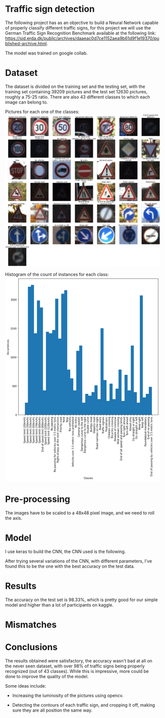 # Traffic sign detection

The following project has as an objective to build a Neural Network capable of properly classify different traffic signs, for this project we will use the German Traffic Sign Recognition Benchmark available at the following link: https://sid.erda.dk/public/archives/daaeac0d7ce1152aea9b61d9f1e19370/published-archive.html.

The model was trained on google collab.

# Dataset

The dataset is divided on the training set and the testing set, with the training set containing 39209 pictures and the test set 12630 pictures, roughly a 75-25 ratio. There are also 43 different classes to which each image can belong to. 

Pictures for each one of the classes:
![Examples](readme_images/examples.png)

Histogram of the count of instances for each class:
![Histogram](readme_images/hist.png)

# Pre-processing 

The images have to be scaled to a 48x48 pixel image, and we need to roll the axis.


# Model

I use keras to build the CNN, the CNN used is the following.

After trying several variations of the CNN, with different parameters, I've found this to be the one with the best accuracy on the test data.

# Results

The accuracy on the test set is 98.33%, which is pretty good for our simple model and higher than a lot of participants on kaggle.

# Mismatches 

# Conclusions

The results obtained were satisfactory, the accuracy wasn't bad at all on the never seen dataset, with over 98% of traffic signs being properly recognized (out of 43 classes). While this is impressive, more could be done to improve the quality of the model.

Some ideas include:

* Increasing the luminosity of the pictures using opencv.

* Detecting the contours of each traffic sign, and cropping it off, making sure they are all position the same way.
